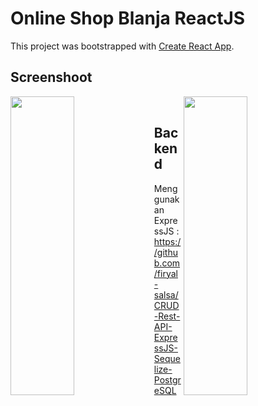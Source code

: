 # Online Shop Blanja ReactJS 

This project was bootstrapped with [Create React App](https://github.com/facebook/create-react-app).

## Screenshoot

<img src="https://res.cloudinary.com/dvehyvk3d/image/upload/v1631118488/samples/blanja/signup_lf9lj6.png" align="left" height="35%" width="45%" >
<img src="https://res.cloudinary.com/dvehyvk3d/image/upload/v1631118491/samples/blanja/home_rxvcgy.png" align="right" height="35%" width="45%" >
<br />

## Backend
  Menggunakan ExpressJS : https://github.com/firyal-salsa/CRUD-Rest-API-ExpressJS-Sequelize-PostgreSQL

